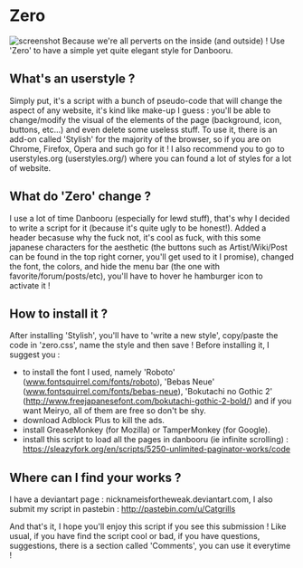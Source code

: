 # Zero

![screenshot](http://i.imgur.com/TvL9aXJ.jpg)
Because we're all perverts on the inside (and outside) ! Use 'Zero' to have a simple yet quite elegant style for Danbooru.

What's an userstyle ?
-------------------------------

Simply put, it's a script with a bunch of pseudo-code that will change the aspect of any website, it's kind like make-up I guess : you'll be able to change/modify the visual of the elements of the page (background, icon, buttons, etc...) and even delete some useless stuff. To use it, there is an add-on called 'Stylish' for the majority of the browser, so if you are on Chrome, Firefox, Opera and such go for it ! I also recommend you to go to userstyles.org (userstyles.org/) where you can found a lot of styles for a lot of website.

What do 'Zero' change ?
-------------------------------

I use a lot of time Danbooru (especially for lewd stuff), that's why I decided to write a script for it (because it's quite ugly to be honest!).
Added a header becasuse why the fuck not, it's cool as fuck, with this some japanese characters for the aesthetic (the buttons such as Artist/Wiki/Post can be found in the top right corner, you'll get used to it I promise), changed the font, the colors, and hide the menu bar (the one with favorite/forum/posts/etc), you'll have to hover he hamburger icon to activate it ! 

How to install it ?
-------------------------------

After installing 'Stylish', you'll have to 'write a new style', copy/paste the code in 'zero.css', name the style and then save ! Before installing it, I suggest you :

* to install the font I used, namely 'Roboto' (www.fontsquirrel.com/fonts/roboto), 'Bebas Neue' (www.fontsquirrel.com/fonts/bebas-neue), 'Bokutachi no Gothic 2' (http://www.freejapanesefont.com/bokutachi-gothic-2-bold/) and if you want Meiryo, all of them are free so don't be shy.
* download Adblock Plus to kill the ads.
* install GreaseMonkey (for Mozilla) or TamperMonkey (for Google).
* install this script to load all the pages in danbooru (ie infinite scrolling) : https://sleazyfork.org/en/scripts/5250-unlimited-paginator-works/code

Where can I find your works ?
-------------------------------

I have a deviantart page : nicknameisfortheweak.deviantart.com, I also submit my script in pastebin : http://pastebin.com/u/Catgrills

And that's it, I hope you'll enjoy this script if you see this submission ! Like usual, if you have find the script cool or bad, if you have questions, suggestions, there is a section called 'Comments', you can use it everytime !
